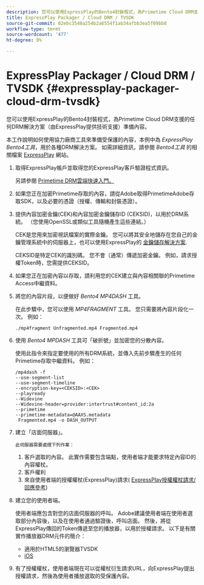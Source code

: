 ```yaml
---
description: 您可以使用ExpressPlay的Bento4封裝程式，為Primetime Cloud DRM支援的任何DRM解決方案（由ExpressPlay提供技術支援）準備內容。
title: ExpressPlay Packager / Cloud DRM / TVSDK
source-git-commit: 02ebc3548a254b2a6554f1ab34afbb3ea5f09bb8
workflow-type: tm+mt
source-wordcount: '477'
ht-degree: 0%

---
```


# ExpressPlay Packager / Cloud DRM / TVSDK {#expressplay-packager-cloud-drm-tvsdk}

您可以使用ExpressPlay的Bento4封裝程式，為Primetime Cloud DRM支援的任何DRM解決方案（由ExpressPlay提供技術支援）準備內容。

本工作說明如何使用協力廠商工具來準備受保護的內容，本例中為 *ExpressPlay Bento4工具*，用於各種DRM解決方案。 如需詳細資訊，請參閱 *Bento4工具* 的相關檔案 [ExpressPlay](https://www.expressplay.com/developer/) 網站。
1. 取得ExpressPlay帳戶並取得您的ExpressPlay客戶驗證程式資訊。

   另請參閱 [Primetime DRM雲端快速入門。](../../quick-start/quick-overview.md)
1. 如果您正在加密Primetime存取的內容，請從Adobe取得PrimetimeAdobe存取SDK，以及必要的憑證（授權、傳輸和封裝憑證）。
1. 提供內容加密金鑰(CEK)和內容加密金鑰儲存ID (CEKSID)，以用於DRM系統。 （您使用OpenSSL或類似工具隨機產生這些連結。）

   CEK是您用來加密視訊檔案的實際金鑰。 您可以將其安全地儲存在您自己的金鑰管理系統中的伺服器上，也可以使用ExpressPlay的 [金鑰儲存解決方案](https://www.expressplay.com/developer/key-storage/).

   CEKSID是特定CEK的識別碼。 您不會（通常）傳遞加密金鑰。 例如，請求授權Token時，您需提供CEKSID。

1. 如果您正在加密內容以存取，請利用您的CEK建立與內容相關聯的Primetime Access中繼資料。

1. 將您的內容片段，以便做好 *Bento4 MP4DASH* 工具。

   在此步驟中，您可以使用 *MP4FRAGMENT* 工具。 您只需要將內容片段化一次。 例如：

   ```
   ./mp4fragment Unfragmented.mp4 Fragmented.mp4
   ```

1. 使用 *Bento4 MPDASH* 工具可「破折號」並加密您的分散內容。

   使用此指令來指定要使用的所有DRM系統，並傳入先前步驟產生的任何Primetime存取中繼資料。 例如：

   ```
   /mp4dash -f  
   --use-segment-list  
   --use-segment-timeline  
   --encryption-key=<CEKSID>:<CEK>  
   --playready  
   --Widevine  
   --Widevine-header=provider:intertrust#content_id:2a  
   --primetime  
   --primetime-metadata=@AAXS.metadata 
    Fragmented.mp4 -o DASH_OUTPUT
   ```

1. 建立「店面伺服器」。

       此伺服器需要處理下列作業：
   
   1. 客戶選取的內容。 此實作需要包含端點，使用者端才能要求特定內容ID的內容權杖。
   1. 客戶權利
   1. 來自使用者端的授權權杖(ExpressPlay)請求( [ExpressPlay授權權杖請求/回應參考](../../license-token-req-resp-ref/license-req-resp-overview.md))

1. 建立您的使用者端。

   使用者端應包含對您的店面伺服器的呼叫。 Adobe建議使用者端在使用者選取部分內容後，以及在使用者通過驗證後，呼叫店面。 然後，將從ExpressPlay傳回的Token傳遞至您的播放器，以用於授權請求。 以下是有關實作播放器DRM元件的簡介：

   * 適用於HTML5的瀏覽器TVSDK
   * [iOS](../../../../programming/tvsdk-3x-ios-prog/ios-3x-drm-content-security/ios-3x-apple-fairplay-tvsdk.md)

1. 有了授權權杖，使用者端現在可以從權杖衍生請求URL，向ExpressPlay提出授權請求，然後為使用者播放選取的受保護內容。

